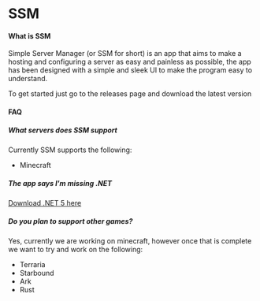 # SSM

#### What is SSM
Simple Server Manager (or SSM for short) is an app that aims to make a hosting and configuring a server as easy and painless as possible, the app has been designed with a simple and sleek UI to make the program easy to understand.

To get started just go to the releases page and download the latest version


#### FAQ

##### What servers does SSM support
Currently SSM supports the following:
 - Minecraft

##### The app says I'm missing .NET 
[Download .NET 5 here](https://dotnet.microsoft.com/download/dotnet/thank-you/runtime-desktop-5.0.5-windows-x64-installer)

##### Do you plan to support other games?
Yes, currently we are working on minecraft, however once that is complete we want to try and work on the following:
- Terraria
- Starbound
- Ark
- Rust
